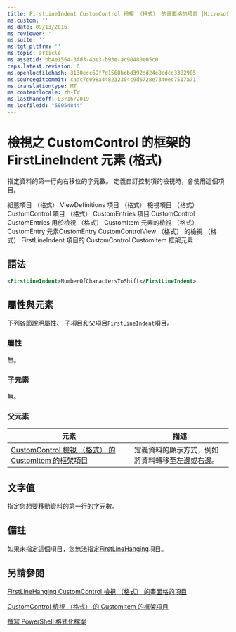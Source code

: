 ```yaml
---
title: FirstLineIndent CustomControl 檢視 （格式） 的畫面格的項目 |Microsoft Docs
ms.custom: ''
ms.date: 09/13/2016
ms.reviewer: ''
ms.suite: ''
ms.tgt_pltfrm: ''
ms.topic: article
ms.assetid: bb4e1564-3fd3-4be3-b93e-ac90480e05c0
caps.latest.revision: 6
ms.openlocfilehash: 3130ecc69f7d1568bcbd392dd24e8cdcc3382905
ms.sourcegitcommit: caac7d098a448232304c9d6728e7340ec7517a71
ms.translationtype: MT
ms.contentlocale: zh-TW
ms.lasthandoff: 03/16/2019
ms.locfileid: "58054844"
---
```

# <a name="firstlineindent-element-for-frame-for-customcontrol-for-view-format"></a>檢視之 CustomControl 的框架的 FirstLineIndent 元素 (格式)

指定資料的第一行向右移位的字元數。 定義自訂控制項的檢視時，會使用這個項目。

組態項目 （格式） ViewDefinitions 項目 （格式） 檢視項目 （格式） CustomControl 項目 （格式） CustomEntries 項目 CustomControl CustomEntries 用於檢視 （格式） CustomItem 元素的檢視 （格式） CustomEntry 元素CustomEntry CustomControlView （格式） 的檢視 （格式） FirstLineIndent 項目的 CustomControl CustomItem 框架元素

## <a name="syntax"></a>語法

```xml
<FirstLineIndent>NumberOfCharactersToShift</FirstLineIndent>
```

## <a name="attributes-and-elements"></a>屬性與元素

下列各節說明屬性、 子項目和父項目`FirstLineIndent`項目。

### <a name="attributes"></a>屬性

無。

### <a name="child-elements"></a>子元素

無。

### <a name="parent-elements"></a>父元素

|元素|描述|
|-------------|-----------------|
|[CustomControl 檢視 （格式） 的 CustomItem 的框架項目](./frame-element-for-customitem-for-customcontrol-for-view-format.md)|定義資料的顯示方式，例如將資料轉移至左邊或右邊。|

## <a name="text-value"></a>文字值

指定您想要移動資料的第一行的字元數。

## <a name="remarks"></a>備註

如果未指定這個項目，您無法指定[FirstLineHanging](./firstlinehanging-element-for-frame-for-customcontrol-for-view-format.md)項目。

## <a name="see-also"></a>另請參閱

[FirstLineHanging CustomControl 檢視 （格式） 的畫面格的項目](./firstlinehanging-element-for-frame-for-customcontrol-for-view-format.md)

[CustomControl 檢視 （格式） 的 CustomItem 的框架項目](./frame-element-for-customitem-for-customcontrol-for-view-format.md)

[撰寫 PowerShell 格式化檔案](./writing-a-powershell-formatting-file.md)
